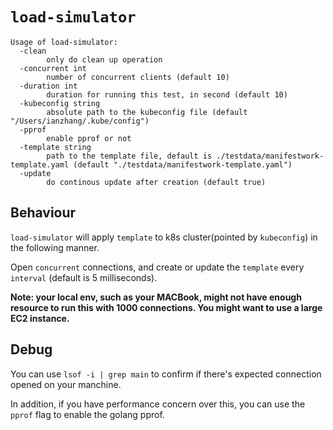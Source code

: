 # `load-simulator`

```
Usage of load-simulator:
  -clean
    	only do clean up operation
  -concurrent int
    	number of concurrent clients (default 10)
  -duration int
    	duration for running this test, in second (default 10)
  -kubeconfig string
    	absolute path to the kubeconfig file (default "/Users/ianzhang/.kube/config")
  -pprof
    	enable pprof or not
  -template string
    	path to the template file, default is ./testdata/manifestwork-template.yaml (default "./testdata/manifestwork-template.yaml")
  -update
    	do continous update after creation (default true)
```

## Behaviour
`load-simulator` will apply `template` to k8s cluster(pointed by `kubeconfig`) in the following manner.

Open `concurrent` connections, and create or update the `template` every `interval` (default is 5 milliseconds).


**Note: your local env, such as your MACBook, might not have enough resource to run this with 1000 connections. You might want to use a large EC2 instance.**


## Debug
You can use `lsof -i | grep main` to confirm if there's expected connection opened on your manchine.

In addition, if you have performance concern over this, you can use the `pprof` flag to enable the golang pprof.
